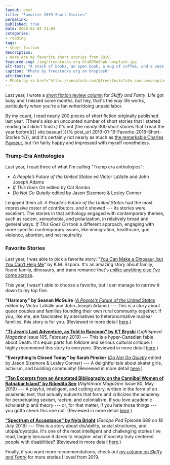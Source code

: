 ```yaml
---
layout: post
title: "Favorite 2019 Short Stories"
permalink:
published: true
date: 2020-02-04 21:04
categories:
- reading
tags:
- short fiction
description:
- Here are my favorite short stories from 2019.
featured-img: /img/freestocks-org-OfaDD5o8hpk-unsplash.jpg
alt-text: "A stack of books, an open book, a mug of coffee, and a vase of flowers"
caption: "Photo by freestocks.org on Unsplash"
attribution:
- Photo by <a href="https://unsplash.com/@freestocks?utm_source=unsplash&utm_medium=referral&utm_content=creditCopyText">freestocks.org</a> on <a href="https://unsplash.com/s/photos/reading?utm_source=unsplash&utm_medium=referral&utm_content=creditCopyText">Unsplash</a>
---
```


Last year, I wrote a [short fiction review column](https://skiffyandfanty.com/author/cameronncoulter/) for *Skiffy and Fanty*. Life got busy and I missed some months, but hey, that's the way life works, particularly when you're a fan writer/doing unpaid labor.

By my count, I read nearly 200 pieces of short fiction originally published last year. (There's also an uncounted number of short stories that I started reading but didn't finish.) It's not [the nearly 300 short stories that I read the year before]({{ site.baseurl }}{% post_url 2019-01-19-Favorite-2018-Short-Stories %}), and it's certainly not nearly as much as [the remarkable Charles Payseur](https://quicksipreviews.blogspot.com/), but I'm fairly happy and impressed with myself nonetheless.

### Trump-Era Anthologies

Last year, I read three of what I'm calling "Trump era anthologies":

* *A People’s Future of the United States* ed Victor LaValle and John Joseph Adams
* *If This Goes On* edited by Cat Rambo
* *Do Not Go Quietly* edited by Jason Sizemore & Lesley Conner

I enjoyed them all. *A People's Future of the United States* had the most impressive roster of contributors, and it showed --- its stories were excellent. The stories in that anthology engaged with contemporary themes, such as racism, xenophobia, and polarization, in relatively broad and general ways. *If This Goes On* took a different approach, engaging with more specific contemporary issues, like immigration, healthcare, gun violence, abortion, and net neutrality.

### Favorite Stories

Last year, I was able to pick a favorite story: "[You Can Make a Dinosaur, but You Can’t Help Me](https://uncannymagazine.com/article/you-can-make-a-dinosaur-but-you-cant-help-me/)" by K.M. Szpara. It's an amazing story about family, found family, dinosaurs, and trans romance that's [unlike anything else I've come across](https://skiffyandfanty.com/blogposts/reviews/shortfictionreviews/shortfictionreviewjuly2018dinosaurs/).

This year, I wasn't able to choose a favorite, but I can manage to narrow it down to my top five.

**"Harmony" by  Seanan McGuire** ([_A People’s Future of the United States_](http://www.johnjosephadams.com/projects/peoples-future/) edited by Victor LaValle and John Joseph Adams) --- This is a story about queer couples and families founding their own rural community together. If you, like me, are fascinated by alternatives to heteronormative nuclear families, this story is for you. (Reviewed in more detail [here](https://skiffyandfanty.com/blogposts/reviews/shortfictionreviews/short-fiction-review-february-2019/).)

[**"Ti-Jean’s Last Adventure, as Told to Raccoon" by KT Bryski**](http://www.lightspeedmagazine.com/fiction/ti-jeans-last-adventure-as-told-to-raccoon/) (_Lightspeed Magazine_ Issue 105, February 2019) --- This is a hyper-Canadian fable about Death. It's equal parts fun folklore and serious cultural critique. I highly recommend this story to everyone. (Reviewed in more detail [here](https://skiffyandfanty.com/blogposts/reviews/shortfictionreviews/short-fiction-review-february-2019/).)

**"Everything Is Closed Today" by Sarah Pinsker** ([_Do Not Go Quietly_](https://www.apexbookcompany.com/products/do-not-go-quietly-an-anthology-of-victory-in-defiance) edited by Jason Sizemore & Lesley Conner) --- A delightful tale about skater girls, activism, and building community! (Reviewed in more detail [here](https://skiffyandfanty.com/blogposts/reviews/shortfictionreviews/shortfictionreviewmay2019/).)

[**"Ten Excerpts from an Annotated Bibliography on the Cannibal Women of Ratnabar Island" by Nibedita Sen**](http://www.nightmare-magazine.com/fiction/ten-excerpts-from-an-annotated-bibliography-on-the-cannibal-women-of-ratnabar-island/) (_Nightmare Magazine_ Issue 80, May 2019) --- A playful, intelligent, and cutting story, written in the form of an academic text, that actually subverts that form and criticizes the academy for perpetuating sexism, racism, and colonialism. If you love academic scholarship and theory --- or, for that matter, if you hate those things --- you gotta check this one out. (Reviewed in more detail [here](https://skiffyandfanty.com/blogposts/reviews/shortfictionreviews/shortfictionreviewmay2019/).)

[**"Spectrum of Acceptance" by Nyla Bright**](http://escapepod.org/2019/07/18/escape-pod-689-spectrum-of-acceptance/) (_Escape Pod_ Episode 689 on 18 July 2019) --- This is a story about dis/ability, social structures, and utopia/dystopia. It's one of the most intelligent and challenging stories I've read, largely because it dares to imagine: what if society truly centered people with disabilities? (Reviewed in more detail [here](https://skiffyandfanty.com/blogposts/reviews/shortfictionreviews/shortfictionreviewjuneaugust2019/).)

Finally, if you want more recommendations, check out [my column on *Skiffy and Fanty*](https://skiffyandfanty.com/author/cameronncoulter/) for more stories I loved from 2019.
